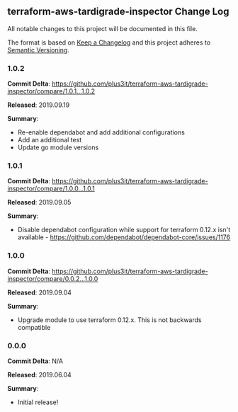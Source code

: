## terraform-aws-tardigrade-inspector Change Log

All notable changes to this project will be documented in this file.

The format is based on [Keep a Changelog](http://keepachangelog.com/) and this project adheres to [Semantic Versioning](http://semver.org/).

### 1.0.2

**Commit Delta**: https://github.com/plus3it/terraform-aws-tardigrade-inspector/compare/1.0.1...1.0.2

**Released**: 2019.09.19

**Summary**:

*   Re-enable dependabot and add additional configurations
*   Add an additional test
*   Update go module versions

### 1.0.1

**Commit Delta**: https://github.com/plus3it/terraform-aws-tardigrade-inspector/compare/1.0.0...1.0.1

**Released**: 2019.09.05

**Summary**:

*   Disable dependabot configuration while support for terraform 0.12.x isn't available - https://github.com/dependabot/dependabot-core/issues/1176

### 1.0.0

**Commit Delta**: https://github.com/plus3it/terraform-aws-tardigrade-inspector/compare/0.0.2...1.0.0

**Released**: 2019.09.04

**Summary**:

*   Upgrade module to use terraform 0.12.x. This is not backwards compatible

### 0.0.0

**Commit Delta**: N/A

**Released**: 2019.06.04

**Summary**:

*   Initial release!
